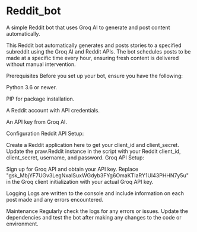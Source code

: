 # Reddit_bot
A simple Reddit bot that uses Groq AI to generate and post content automatically.

This Reddit bot automatically generates and posts stories to a specified subreddit using the Groq AI and Reddit APIs. The bot schedules posts to be made at a specific time every hour, ensuring fresh content is delivered without manual intervention.

Prerequisites
Before you set up your bot, ensure you have the following:

Python 3.6 or newer.

PIP for package installation.

A Reddit account with API credentials.

An API key from Groq AI.

Configuration
Reddit API Setup:

Create a Reddit application here to get your client_id and client_secret.
Update the praw.Reddit instance in the script with your Reddit client_id, client_secret, username, and password.
Groq API Setup:

Sign up for Groq API and obtain your API key.
Replace "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" in the Groq client initialization with your actual Groq API key.

Logging
Logs are written to the console and include information on each post made and any errors encountered.

Maintenance
Regularly check the logs for any errors or issues.
Update the dependencies and test the bot after making any changes to the code or environment.



